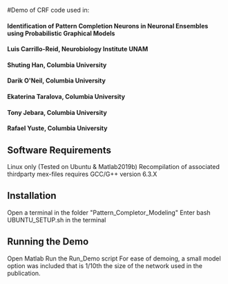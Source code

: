 #Demo of CRF code used in:

#### Identification of Pattern Completion Neurons in Neuronal Ensembles using Probabilistic Graphical Models
#### Luis Carrillo-Reid, Neurobiology Institute UNAM
#### Shuting Han, Columbia University
#### Darik O'Neil, Columbia University
#### Ekaterina Taralova, Columbia University
#### Tony Jebara, Columbia University
#### Rafael Yuste, Columbia University

## Software Requirements
Linux only (Tested on Ubuntu & Matlab2019b)
Recompilation of associated thirdparty mex-files requires GCC/G++ version 6.3.X

## Installation
Open a terminal in the folder "Pattern_Completor_Modeling"
Enter bash UBUNTU_SETUP.sh in the terminal

## Running the Demo
Open Matlab
Run the Run_Demo script
For ease of demoing, a small model option was included that is 1/10th the size of the network used in the publication.
